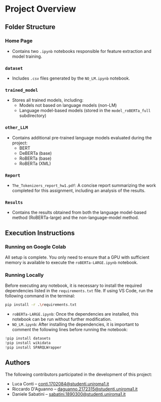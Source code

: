 # Project Overview

## Folder Structure

### Home Page
- Contains two `.ipynb` notebooks responsible for feature extraction and model training.

### `dataset`
- Includes `.csv` files generated by the `NO_LM.ipynb` notebook.

### `trained_model`
- Stores all trained models, including:
  - Models not based on language models (non-LM)
  - Language model-based models (stored in the `model_roBERTa_full` subdirectory)

### `other_LLM`
- Contains additional pre-trained language models evaluated during the project:
  - BERT
  - DeBERTa (base)
  - RoBERTa (base)
  - RoBERTa (XML)

### `Report`
- `The_Tokenizers_report_hw1.pdf`: A concise report summarizing the work completed for this assignment, including an analysis of the results.

### `Results`
- Contains the results obtained from both the language model-based method (RoBERTa-large) and the non-language-model method.

## Execution Instructions

### Running on Google Colab
All setup is complete. You only need to ensure that a GPU with sufficient memory is available to execute the `roBERTa-LARGE.ipynb` notebook.

### Running Locally
Before executing any notebook, it is necessary to install the required dependencies listed in the `requirements.txt` file. If using VS Code, run the following command in the terminal:
```bash
pip install -r .\requirements.txt
```

- `roBERTa-LARGE.ipynb`: Once the dependencies are installed, this notebook can be run without further modification.
- `NO_LM.ipynb`: After installing the dependencies, it is important to comment the following lines before running the notebook:
```python
!pip install datasets
!pip install wikidata
!pip install SPARQLWrapper
```

## Authors
The following contributors participated in the development of this project:
- Luca Conti – conti.1702084@studenti.uniroma1.it  
- Riccardo D'Aguanno – daguanno.2172315@studenti.uniroma1.it  
- Daniele Sabatini – sabatini.1890300@studenti.uniroma1.it
